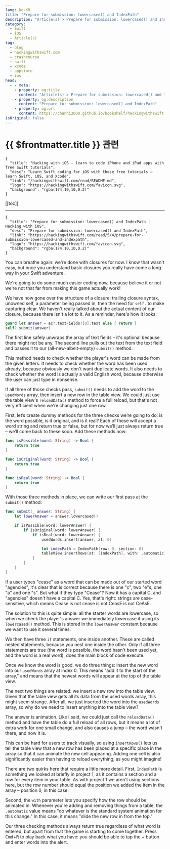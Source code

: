 ```yaml
---
lang: ko-KR
title: "Prepare for submission: lowercased() and IndexPath"
description: "Article(s) > Prepare for submission: lowercased() and IndexPath"
category:
  - Swift
  - iOS
  - Article(s)
tag: 
  - blog
  - hackingwithswift.com
  - crashcourse
  - swift
  - xcode
  - appstore
  - ios  
head:
  - - meta:
    - property: og:title
      content: "Article(s) > Prepare for submission: lowercased() and IndexPath"
    - property: og:description
      content: "Prepare for submission: lowercased() and IndexPath"
    - property: og:url
      content: https://chanhi2000.github.io/bookshelf/hackingwithswift.com/read/05/04-prepare-for-submission-lowercased-and-indexpath.html
isOriginal: false
---
```


# {{ $frontmatter.title }} 관련

```component VPCard
{
  "title": "Hacking with iOS – learn to code iPhone and iPad apps with free Swift tutorials",
  "desc": "Learn Swift coding for iOS with these free tutorials – learn Swift, iOS, and Xcode",
  "link": "/hackingwithswift.com/read/README.md",
  "logo": "https://hackingwithswift.com/favicon.svg",
  "background": "rgba(174,10,10,0.2)"
}
```

[[toc]]

---

```component VPCard
{
  "title": "Prepare for submission: lowercased() and IndexPath | Hacking with iOS",
  "desc": "Prepare for submission: lowercased() and IndexPath",
  "link": "https://hackingwithswift.com/read/5/4/prepare-for-submission-lowercased-and-indexpath",
  "logo": "https://hackingwithswift.com/favicon.svg",
  "background": "rgba(174,10,10,0.2)"
}
```

<VidStack src="youtube/jjOcsdYZE9c" />

You can breathe again: we're done with closures for now. I know that wasn't easy, but once you understand basic closures you really have come a long way in your Swift adventure.

We're going to do some much easier coding now, because believe it or not we're not that far from making this game actually work!

We have now gone over the structure of a closure: trailing closure syntax, unowned self, a parameter being passed in, then the need for `self.` to make capturing clear. We haven't really talked about the actual content of our closure, because there isn't a lot to it. As a reminder, here's how it looks:

```swift
guard let answer = ac?.textFields?[0].text else { return }
self?.submit(answer)
```

The first line safely unwraps the array of text fields – it's optional because there might not be any. The second line pulls out the text from the text field and passes it to our (all-new-albeit-empty) `submit()` method.

This method needs to check whether the player's word can be made from the given letters. It needs to check whether the word has been used already, because obviously we don't want duplicate words. It also needs to check whether the word is actually a valid English word, because otherwise the user can just type in nonsense.

If all three of those checks pass, `submit()` needs to add the word to the `usedWords` array, then insert a new row in the table view. We could just use the table view's `reloadData()` method to force a full reload, but that's not very efficient when we're changing just one row.

First, let’s create dummy methods for the three checks we’re going to do: is the word possible, is it original, and is it real? Each of these will accept a word string and return true or false, but for now we’ll just always return true – we’ll come back to these soon. Add these methods now:

```swift
func isPossible(word: String) -> Bool {
    return true
}

func isOriginal(word: String) -> Bool {
    return true
}

func isReal(word: String) -> Bool {
    return true
}
```

With those three methods in place, we can write our first pass at the `submit()` method:

```swift
func submit(_ answer: String) {
    let lowerAnswer = answer.lowercased()

    if isPossible(word: lowerAnswer) {
        if isOriginal(word: lowerAnswer) {
            if isReal(word: lowerAnswer) {
                usedWords.insert(answer, at: 0)

                let indexPath = IndexPath(row: 0, section: 0)
                tableView.insertRows(at: [indexPath], with: .automatic)
            }
        }
    }
}
```

If a user types "cease" as a word that can be made out of our started word "agencies", it's clear that is correct because there is one "c", two "e"s, one "a" and one "s". But what if they type "Cease"? Now it has a capital C, and "agencies" doesn't have a capital C. Yes, that's right: strings are case-sensitive, which means Cease is not cease is not CeasE is not CeAsE.

The solution to this is quite simple: all the starter words are lowercase, so when we check the player's answer we immediately lowercase it using its `lowercased()` method. This is stored in the `lowerAnswer` constant because we want to use it several times.

We then have three `if` statements, one inside another. These are called nested statements, because you nest one inside the other. Only if all three statements are true (the word is possible, the word hasn't been used yet, and the word is a real word), does the main block of code execute.

Once we know the word is good, we do three things: insert the new word into our `usedWords` array at index 0. This means "add it to the start of the array," and means that the newest words will appear at the top of the table view.

The next two things are related: we insert a new row into the table view. Given that the table view gets all its data from the used words array, this might seem strange. After all, we just inserted the word into the `usedWords` array, so why do we need to insert anything into the table view?

The answer is animation. Like I said, we could just call the `reloadData()` method and have the table do a full reload of all rows, but it means a lot of extra work for one small change, and also causes a jump – the word wasn't there, and now it is.

This can be hard for users to track visually, so using `insertRows()` lets us tell the table view that a new row has been placed at a specific place in the array so that it can animate the new cell appearing. Adding one cell is also significantly easier than having to reload everything, as you might imagine!

There are two quirks here that require a little more detail. First, `IndexPath` is something we looked at briefly in project 1, as it contains a section and a row for every item in your table. As with project 1 we aren't using sections here, but the row number should equal the position we added the item in the array – position 0, in this case.

Second, the `with` parameter lets you specify how the row should be animated in. Whenever you're adding and removing things from a table, the `.automatic` value means "do whatever is the standard system animation for this change." In this case, it means "slide the new row in from the top."

Our three checking methods always return true regardless of what word is entered, but apart from that the game is starting to come together. Press <kbd>Cmd</kbd>+<kbd>R</kbd> to play back what you have: you should be able to tap the + button and enter words into the alert.

